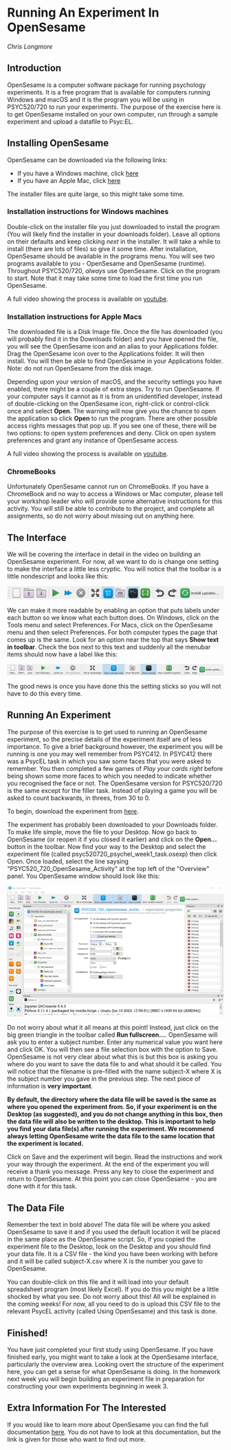 # Running An Experiment In OpenSesame

_Chris Longmore_

## Introduction

OpenSesame is a computer software package for running psychology experiments. It is a free program that is available for computers running Windows and macOS and it is the program you will be using in PSYC520/720 to run your experiments. The purpose of the exercise here is to get OpenSesame installed on your own computer, run through a sample experiment and upload a datafile to Psyc:EL.

## Installing OpenSesame

OpenSesame can be downloaded via the following links:

- If you have a Windows machine, click [here](https://github.com/open-cogsci/OpenSesame/releases/download/release%2F4.0.13/opensesame_4.0.13-py311-win64-1.exe)
- If you have an Apple Mac, click [here](https://github.com/open-cogsci/OpenSesame/releases/download/release%2F4.0.1/opensesame_4.0.1-py311-macos-x64-1.dmg)

The installer files are quite large, so this might take some time.

### Installation instructions for Windows machines

Double-click on the installer file you just downloaded to install the program (You will likely find the installer in your downloads folder). Leave all options on their defaults and keep clicking *next* in the installer. It will take a while to install (there are lots of files) so give it some time. After installation, OpenSesame should be available in the programs menu. You will see two programs available to you - OpenSesame and OpenSesame (runtime). Throughout PSYC520/720, *always* use OpenSesame. Click on the program to start. Note that it may take some time to load the first time you run OpenSesame.

A full video showing the process is available on [youtube](https://youtu.be/J2aRpXJNmsM).

### Installation instructions for Apple Macs

The downloaded file is a Disk Image file. Once the file has downloaded (you will probably find it in the Downloads folder) and you have opened the file, you will see the OpenSesame icon and an alias to your Applications folder. Drag the OpenSesame icon over to the Applications folder. It will then install. You will then be able to find OpenSesame in your Applications folder. Note: do not run OpenSesame from the disk image.

Depending upon your version of macOS, and the security settings you have enabled, there might be a couple of extra steps. Try to run OpenSesame. If your computer says it cannot as it is from an unidentified developer, instead of double-clicking on the OpenSesame icon, right-click or control-click once and select **Open**. The warning will now give you the chance to open the application so click **Open** to run the program. There are other possible access rights messages that pop up. If you see one of these, there will be two options: to open system preferences and deny. Click on open system preferences and grant any instance of OpenSesame access.

A full video showing the process is available on [youtube](https://youtu.be/OgpYgYMWtto).

### ChromeBooks

Unfortunately OpenSesame cannot run on ChromeBooks. If you have a ChromeBook and no way to access a Windows or Mac computer, please tell your workshop leader who will provide some alternative instructions for this activity. You will still be able to contribute to the project, and complete all assignments, so do not worry about missing out on anything here.


## The Interface

We will be covering the interface in detail in the video on building an OpenSesame experiment. For now, all we want to do is change one setting to make the interface a little less cryptic. You will notice that the toolbar is a little nondescript and looks like this:

![opensesame toolbar](images/OS_v4_windows_toolbar.png)

We can make it more readable by enabling an option that puts labels under each button so we know what each button does. On Windows, click on the Tools menu and select Preferences. For Macs, click on the OpenSesame menu and then select Preferences. For both computer types the page that comes up is the same. Look for an option near the top that says **Show text in toolbar**. Check the box next to this text and suddenly all the menubar items should now have a label like this:

![opensesame toolbar with labels](images/OS_v4_windows_toolbar_labels.png)

The good news is once you have done this the setting sticks so you will not have to do this every time.

## Running An Experiment

The purpose of this exercise is to get used to running an OpenSesame experiment, so the precise details of the experiment itself are of less importance. To give a brief background however, the experiment you will be running is one you may well remember from PSYC412. In PSYC412 there was a PsycEL task in which you saw some faces that you were asked to remember. You then completed a few games of *Play your cards right* before being shown some more faces to which you needed to indicate whether you recognised the face or not. The OpenSesame version for PSYC520/720 is the same except for the filler task. Instead of playing a game you will be asked to count backwards, in threes, from 30 to 0.

To begin, download the experiment from [here](openseslib/psycel_week_1_task.osexp).

The experiment has probably been downloaded to your Downloads folder. To make life simple, move the file to your Desktop. Now go back to OpenSesame (or reopen it if you closed it earlier) and click on the **Open...** button in the toolbar. Now find your way to the Desktop and select the experiment file (called psyc520720_psychel_week1_task.osexp) then click Open. Once loaded, select the line saysing "PSYC520_720_OpenSesame_Activity" at the top left of the "Overview" panel. You OpenSesame window should look like this:

![opensesame with experiment loaded](images/OS_v4_windows_loaded_experiment.png)

Do not worry about what it all means at this point! Instead, just click on the big green triangle in the toolbar called **Run fullscreen...**. OpenSesame will ask you to enter a subject number. Enter any numerical value you want here and click OK. You will then see a file selection box with the option to Save. OpenSesame is not very clear about what this is but this box is asking you where do you want to save the data file to and what should it be called. You will notice that the filename is pre-filled with the name subject-X where X is the subject number you gave in the previous step. The next piece of information is **very important**.

**By default, the directory where the data file will be saved is the same as where you opened the experiment from. So, if your experiment is on the Desktop (as suggested), and you do not change anything in this box, then the data file will also be written to the desktop. This is important to help you find your data file(s) after running the experiment. We recommend always letting OpenSesame write the data file to the same location that the experiment is located.**

Click on Save and the experiment will begin. Read the instructions and work your way through the experiment. At the end of the experiment you will receive a thank you message. Press any key to close the experiment and return to OpenSesame. At this point you can close OpenSesame - you are done with it for this task.

## The Data File

Remember the text in bold above! The data file will be where you asked OpenSesame to save it and if you used the default location it will be placed in the same place as the OpenSesame script. So, if you copied the experiment file to the Desktop, look on the Desktop and you should find your data file. It is a CSV file - the kind you have been working with before and it will be called subject-X.csv where X is the number you gave to OpenSesame.

You can double-click on this file and it will load into your default spreadsheet program (most likely Excel). If you do this you might be a little shocked by what you see. Do not worry about this! All will be explained in the coming weeks! For now, all you need to do is upload this CSV file to the relevant PsycEL activity (called Using OpenSesame) and this task is done.

## Finished!

You have just completed your first study using OpenSesame. If you have finished early, you might want to take a look at the OpenSesame interface, particularly the overview area. Looking overt the structure of the experiment here, you can get a sense for what OpenSesame is doing. In the homework next week you will begin building an experiment file in preparation for constructing your own experiments beginning in week 3.

## Extra Information For The Interested

If you would like to learn more about OpenSesame you can find the full documentation [here](http://osdoc.cogsci.nl/). You do not have to look at this documentation, but the link is given for those who want to find out more.

